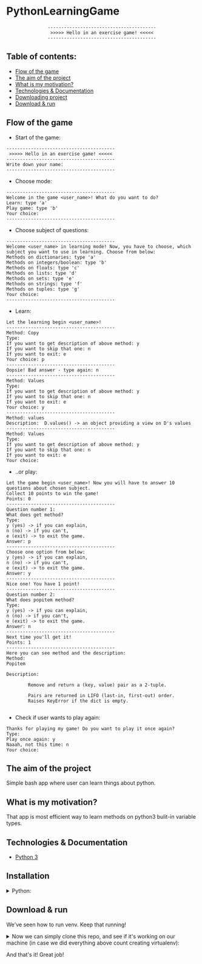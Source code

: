 # PythonLearningGame

<div align="center">

```
----------------------------------------
 >>>>> Hello in an exercise game! <<<<< 
----------------------------------------
```

</div>

## Table of contents:

- [Flow of the game](#flow-of-the-game)
- [The aim of the project](#the-aim-of-the-project)
- [What is my motivation?](#what-is-my-motivation)
- [Technologies & Documentation](#technologies--documentation)
- [Downloading project](#downloading-project)
- [Download & run](#download--run)

## Flow of the game

- Start of the game:

```
----------------------------------------
 >>>>> Hello in an exercise game! <<<<< 
----------------------------------------
Write down your name:
----------------------------------------
```

- Choose mode:

```
----------------------------------------
Welcome in the game <user_name>! What do you want to do?
Learn: type 'a'
Play game: type 'b'
Your choice: 
----------------------------------------
```

- Choose subject of questions:

```
----------------------------------------
Welcome <user_name> in learning mode! Now, you have to choose, which subject you want to use in learning. Choose from below:
Methods on dictionaries: type 'a'
Methods on integers/boolean: type 'b'
Methods on floats: type 'c'
Methods on lists: type 'd'
Methods on sets: type 'e'
Methods on strings: type 'f'
Methods on tuples: type 'g'
Your choice: 
----------------------------------------
```

- Learn:

```
Let the learning begin <user_name>!
----------------------------------------
Method: Copy
Type:
If you want to get description of above method: y
If you want to skip that one: n
If you want to exit: e
Your choice: p
----------------------------------------
Oopsie! Bad answer - type again: n
----------------------------------------
Method: Values
Type:
If you want to get description of above method: y
If you want to skip that one: n
If you want to exit: e
Your choice: y
----------------------------------------
Method: values
Description:  D.values() -> an object providing a view on D's values 
----------------------------------------
Method: Values
Type:
If you want to get description of above method: y
If you want to skip that one: n
If you want to exit: e
Your choice: 
```

- ..or play:

```
Let the game begin <user_name>! Now you will have to answer 10 questions about chosen subject. 
Collect 10 points to win the game! 
Points: 0
----------------------------------------
Question number 1:
What does get method?
Type:
y (yes) -> if you can explain,
n (no) -> if you can't,
e (exit) -> to exit the game.
Answer: p
----------------------------------------
Choose one option from below:
y (yes) -> if you can explain,
n (no) -> if you can't,
e (exit) -> to exit the game.
Answer: y
----------------------------------------
Nice one! You have 1 point!
----------------------------------------
Question number 2:
What does popitem method?
Type:
y (yes) -> if you can explain,
n (no) -> if you can't,
e (exit) -> to exit the game.
Answer: n
----------------------------------------
Next time you'll get it!
Points: 1
----------------------------------------
Here you can see method and the description:
Method:
Popitem

Description:

        Remove and return a (key, value) pair as a 2-tuple.
        
        Pairs are returned in LIFO (last-in, first-out) order.
        Raises KeyError if the dict is empty.
        
```

- Check if user wants to play again:

```
Thanks for playing my game! Do you want to play it once again?
Type:
Play once again: y
Naaah, not this time: n
Your choice: 
```

## The aim of the project

Simple bash app where user can learn things about python.

## What is my motivation?

That app is most efficient way to learn methods on python3 bulit-in variable types.

## Technologies & Documentation

- [Python 3](https://docs.python.org/3/)

## Installation
<details>
<summary>Python:</summary>
Visit https://www.python.org/downloads/ and type which installing package you prefer (by your operating system) and download the package.
After download, go through installation process.
After above, let's check if Python is installed on your computer. To do this, open your terminal or command prompt and type:
For MacOS/Linux:

```python3 --version```

For Windows:

```python --version```

</details>

##  Download & run
We've seen how to run venv. Keep that running!

<details>
<summary>Now we can simply clone this repo, and see if it's working on our machine (in case we did everything above count creating virtualenv):</summary>

```
git init                                                         # to initialize repository
git clone https://github.com/xwojziarnik/PythonLearningGame      # to clone this repository into your local machine

python3 app/learning_game.py
```
</details>

And that's it! Great job!
